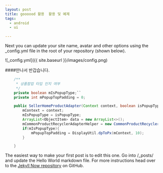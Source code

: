 ```yaml
---
layout: post
title: goooood 활용  활용 및 예제
tags:
  - android
  - ui
  
---
```


Next you can update your site name, avatar and other options using the _config.yml file in the root of your repository (shown below).

![_config.yml]({{ site.baseurl }}/images/config.png)

####만나서 반갑습니다.

```java
    /**
     * 상품팝업 타입 인지 여부
     */
    private boolean mIsPopupType;``
    private int mPopupTopPadding = 0;

    public SellerHomeProductAdapter(Context context, boolean isPopupType) {
        mContext = context;
        mIsPopupType = isPopupType;
        ArrayList<ObjectItem> data = new ArrayList<>();
        mCommonProductRecyclerAdapterHelper = new CommonProductRecyclerAdapterHelper(context, data);
        if(mIsPopupType){
            mPopupTopPadding = DisplayUtil.dpToPx(mContext, 10);
        }

    }
```


The easiest way to make your first post is to edit this one. Go into /_posts/ and update the Hello World markdown file. For more instructions head over to the [Jekyll Now repository](https://github.com/barryclark/jekyll-now) on GitHub.